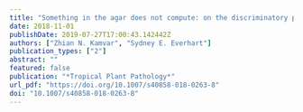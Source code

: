 ```yaml
---
title: "Something in the agar does not compute: on the discriminatory power of mycelial compatibility in *Sclerotinia sclerotiorum*"
date: 2018-11-01
publishDate: 2019-07-27T17:00:43.142442Z
authors: ["Zhian N. Kamvar", "Sydney E. Everhart"]
publication_types: ["2"]
abstract: ""
featured: false
publication: "*Tropical Plant Pathology*"
url_pdf: "https://doi.org/10.1007/s40858-018-0263-8"
doi: "10.1007/s40858-018-0263-8"
---
```


